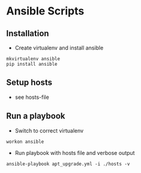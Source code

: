 # Ansible Scripts

## Installation

* Create virtualenv and install ansible

`mkvirtualenv ansible`  
`pip install ansible`

## Setup hosts

* see hosts-file

## Run a playbook

* Switch to correct virtualenv

`workon ansible`

* Run playbook with hosts file and verbose output
   
`ansible-playbook apt_upgrade.yml -i ./hosts -v`

